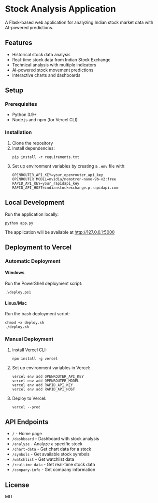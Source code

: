 # Stock Analysis Application

A Flask-based web application for analyzing Indian stock market data with AI-powered predictions.

## Features

- Historical stock data analysis
- Real-time stock data from Indian Stock Exchange
- Technical analysis with multiple indicators
- AI-powered stock movement predictions
- Interactive charts and dashboards

## Setup

### Prerequisites

- Python 3.9+
- Node.js and npm (for Vercel CLI)

### Installation

1. Clone the repository
2. Install dependencies:
   ```
   pip install -r requirements.txt
   ```
3. Set up environment variables by creating a `.env` file with:
   ```
   OPENROUTER_API_KEY=your_openrouter_api_key
   OPENROUTER_MODEL=nvidia/nemotron-nano-9b-v2:free
   RAPID_API_KEY=your_rapidapi_key
   RAPID_API_HOST=indianstockexchange.p.rapidapi.com
   ```

## Local Development

Run the application locally:

```
python app.py
```

The application will be available at http://127.0.0.1:5000

## Deployment to Vercel

### Automatic Deployment

#### Windows

Run the PowerShell deployment script:

```
.\deploy.ps1
```

#### Linux/Mac

Run the bash deployment script:

```
chmod +x deploy.sh
./deploy.sh
```

### Manual Deployment

1. Install Vercel CLI:
   ```
   npm install -g vercel
   ```

2. Set up environment variables in Vercel:
   ```
   vercel env add OPENROUTER_API_KEY
   vercel env add OPENROUTER_MODEL
   vercel env add RAPID_API_KEY
   vercel env add RAPID_API_HOST
   ```

3. Deploy to Vercel:
   ```
   vercel --prod
   ```

## API Endpoints

- `/` - Home page
- `/dashboard` - Dashboard with stock analysis
- `/analyze` - Analyze a specific stock
- `/chart-data` - Get chart data for a stock
- `/symbols` - Get available stock symbols
- `/watchlist` - Get watchlist data
- `/realtime-data` - Get real-time stock data
- `/company-info` - Get company information

## License

MIT